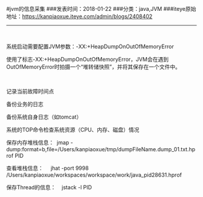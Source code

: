 #jvm的信息采集
###发表时间：2018-01-22
###分类：java,JVM
###iteye原始地址：<a href="https://kanpiaoxue.iteye.com/admin/blogs/2408402" target="_blank">https://kanpiaoxue.iteye.com/admin/blogs/2408402</a>

---

<div class="iteye-blog-content-contain" style="font-size: 14px;"> 
 <p>&nbsp;</p> 
 <p>系统启动需要配置JVM参数：-XX:+HeapDumpOnOutOfMemoryError</p> 
 <p>使用了标志-XX:+HeapDumpOnOutOfMemoryError，JVM会在遇到OutOfMemoryError时拍摄一个“堆转储快照”，并将其保存在一个文件中。</p> 
 <p>&nbsp;</p> 
 <p>记录当前故障时间点</p> 
 <p>备份业务的日志</p> 
 <p>备份系统自身日志（如tomcat）</p> 
 <p>系统的TOP命令检查系统资源（CPU、内存、磁盘）情况</p> 
 <p>保存内存堆栈信息：&nbsp; jmap -dump:format=b,file=/Users/kanpiaoxue/tmp/dumpFileName.dump_01.txt.hprof PID</p> 
 <p>查看堆栈信息：&nbsp; &nbsp; &nbsp;jhat -port 9998 /Users/kanpiaoxue/workspaces/workspace/work/java_pid28631.hprof</p> 
 <p>保存Thread的信息：&nbsp; &nbsp; jstack -l PID</p> 
</div>